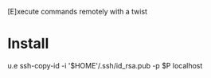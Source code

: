 [E]xecute commands remotely with a twist


# Install

u.e ssh-copy-id -i '$HOME'/.ssh/id_rsa.pub  -p $P localhost

